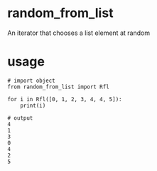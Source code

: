 # random_from_list
An iterator that chooses a list element at random

# usage
```python3
# import object
from random_from_list import Rfl

for i in Rfl([0, 1, 2, 3, 4, 4, 5]):
	print(i)

# output
4
1
3
0
4
2
5
```
